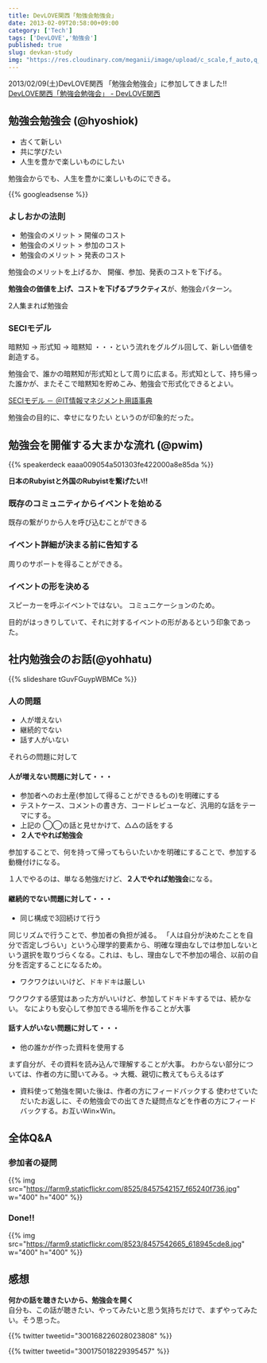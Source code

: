 ```yaml
---
title: DevLOVE関西「勉強会勉強会」
date: 2013-02-09T20:58:00+09:00
category: ['Tech']
tags: ['DevLOVE','勉強会']
published: true
slug: devkan-study
img: "https://res.cloudinary.com/meganii/image/upload/c_scale,f_auto,q_auto,w_300/v1514031264/thumbnail_tech.png"
---
```


2013/02/09(土)DevLOVE関西 「勉強会勉強会」に参加してきました!!  
[DevLOVE関西「勉強会勉強会」 - DevLOVE関西](http://devlove-kansai.doorkeeper.jp/events/2338)



## 勉強会勉強会 (@hyoshiok)

- 古くて新しい
- 共に学びたい
- 人生を豊かで楽しいものにしたい

勉強会からでも、人生を豊かに楽しいものにできる。


{{% googleadsense %}}

### よしおかの法則

- 勉強会のメリット > 開催のコスト
- 勉強会のメリット > 参加のコスト
- 勉強会のメリット > 発表のコスト

勉強会のメリットを上げるか、
開催、参加、発表のコストを下げる。

**勉強会の価値を上げ、コストを下げるプラクティス**が、勉強会パターン。

2人集まれば勉強会

### SECIモデル
暗黙知 -> 形式知 -> 暗黙知 ・・・という流れをグルグル回して、新しい価値を創造する。

勉強会で、誰かの暗黙知が形式知として周りに広まる。形式知として、持ち帰った誰かが、またそこで暗黙知を貯めこみ、勉強会で形式化できるとよい。

[SECIモデル － ＠IT情報マネジメント用語事典](http://www.atmarkit.co.jp/aig/04biz/seci.html)

勉強会の目的に、幸せになりたい というのが印象的だった。

## 勉強会を開催する大まかな流れ (@pwim) 

{{% speakerdeck eaaa009054a501303fe422000a8e85da %}}

**日本のRubyistと外国のRubyistを繋げたい!!**

### 既存のコミュニティからイベントを始める
既存の繋がりから人を呼び込むことができる

### イベント詳細が決まる前に告知する
周りのサポートを得ることができる。

### イベントの形を決める
スピーカーを呼ぶイベントではない。
コミュニケーションのため。

目的がはっきりしていて、それに対するイベントの形があるという印象であった。

## 社内勉強会のお話(@yohhatu)

{{% slideshare tGuvFGuypWBMCe %}}


### 人の問題

- 人が増えない
- 継続的でない
- 話す人がいない 

それらの問題に対して

#### 人が増えない問題に対して・・・

- 参加者へのお土産(参加して得ることができるもの)を明確にする
- テストケース、コメントの書き方、コードレビューなど、汎用的な話をテーマにする。
- 上記の ◯◯の話と見せかけて、△△の話をする
- **２人でやれば勉強会**

参加することで、何を持って帰ってもらいたいかを明確にすることで、参加する動機付けになる。

１人でやるのは、単なる勉強だけど、**２人でやれば勉強会**になる。


#### 継続的でない問題に対して・・・

- 同じ構成で3回続けて行う

同じリズムで行うことで、参加者の負担が減る。
「人は自分が決めたことを自分で否定しづらい」という心理学的要素から、明確な理由なしでは参加しないという選択を取りづらくなる。これは、もし、理由なしで不参加の場合、以前の自分を否定することになるため。

- ワクワクはいいけど、ドキドキは厳しい

ワクワクする感覚はあった方がいいけど、参加してドキドキするでは、続かない。
なによりも安心して参加できる場所を作ることが大事

#### 話す人がいない問題に対して・・・

- 他の誰かが作った資料を使用する

まず自分が、その資料を読み込んで理解することが大事。
わからない部分については、作者の方に聞いてみる。-> 大概、親切に教えてもらえるはず

- 資料使って勉強を開いた後は、作者の方にフィードバックする
使わせていただいたお返しに、その勉強会での出てきた疑問点などを作者の方にフィードバックする。お互いWin×Win。

## 全体Q&A
### 参加者の疑問

{{% img src="https://farm9.staticflickr.com/8525/8457542157_f65240f736.jpg" w="400" h="400" %}}

### Done!!

{{% img src="https://farm9.staticflickr.com/8523/8457542665_618945cde8.jpg" w="400" h="400" %}}


## 感想
**何かの話を聴きたいから、勉強会を開く**  
自分も、この話が聴きたい、やってみたいと思う気持ちだけで、まずやってみたい。そう思った。

{{% twitter tweetid="300168226028023808" %}}

{{% twitter tweetid="300175018229395457" %}}